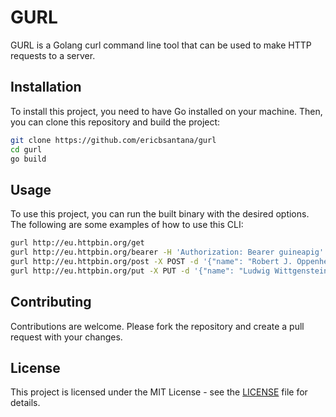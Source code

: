 # GURL

GURL is a Golang curl command line tool that can be used to make HTTP requests to a server.

## Installation

To install this project, you need to have Go installed on your machine. Then, you can clone this repository and build the project:

```sh
git clone https://github.com/ericbsantana/gurl
cd gurl
go build
```

## Usage

To use this project, you can run the built binary with the desired options. The following are some examples of how to use this CLI:

```bash
gurl http://eu.httpbin.org/get
gurl http://eu.httpbin.org/bearer -H 'Authorization: Bearer guineapig'
gurl http://eu.httpbin.org/post -X POST -d '{"name": "Robert J. Oppenheimer"}' -H "Content-Type: application/json"
gurl http://eu.httpbin.org/put -X PUT -d '{"name": "Ludwig Wittgenstein"}' -H "Content-Type: application/json"
```

## Contributing

Contributions are welcome. Please fork the repository and create a pull request with your changes.

## License

This project is licensed under the MIT License - see the [LICENSE](LICENSE) file for details.
